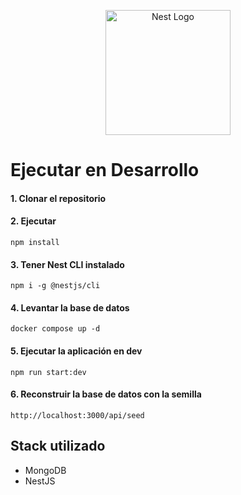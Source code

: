 <p align="center">
  <a href="http://nestjs.com/" target="blank"><img src="https://nestjs.com/img/logo-small.svg" width="200" alt="Nest Logo" /></a>
</p>

# Ejecutar en Desarrollo

#### 1. Clonar el repositorio

#### 2. Ejecutar

```
npm install
```

#### 3. Tener Nest CLI instalado

```
npm i -g @nestjs/cli
```

#### 4. Levantar la base de datos

```
docker compose up -d
```

#### 5. Ejecutar la aplicación en dev

```
npm run start:dev
```

#### 6. Reconstruir la base de datos con la semilla

```
http://localhost:3000/api/seed
```

## Stack utilizado

- MongoDB
- NestJS
